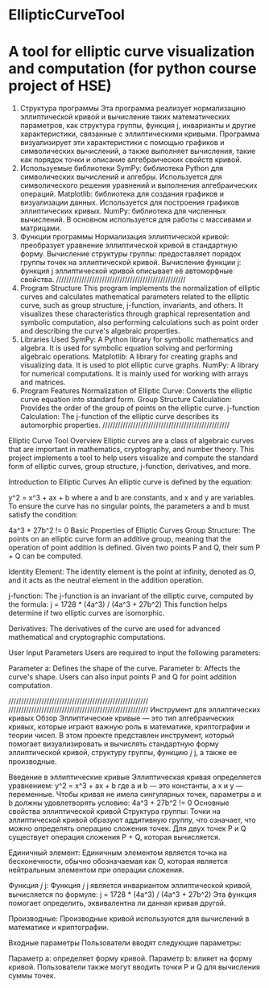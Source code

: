 # EllipticCurveTool 
# A tool for elliptic curve visualization and computation (for python course project of HSE)

1. Структура программы
Эта программа реализует нормализацию эллиптической кривой и вычисление таких математических параметров, как структура группы, функция j, инварианты и другие характеристики, связанные с эллиптическими кривыми.
Программа визуализирует эти характеристики с помощью графиков и символических вычислений, а также выполняет вычисления, такие как порядок точки и описание алгебраических свойств кривой.
2. Используемые библиотеки
SymPy: библиотека Python для символических вычислений и алгебры. Используется для символического решения уравнений и выполнения алгебраических операций.
Matplotlib: библиотека для создания графиков и визуализации данных. Используется для построения графиков эллиптических кривых.
NumPy: библиотека для численных вычислений. В основном используется для работы с массивами и матрицами.
3. Функции программы
Нормализация эллиптической кривой: преобразует уравнение эллиптической кривой в стандартную форму.
Вычисление структуры группы: предоставляет порядок группы точек на эллиптической кривой.
Вычисление функции j: функция j эллиптической кривой описывает её автоморфные свойства.
///////////////////////////////////////////////////
1. Program Structure
This program implements the normalization of elliptic curves and calculates mathematical parameters related to the elliptic curve, such as group structure, j-function, invariants, and others.
It visualizes these characteristics through graphical representation and symbolic computation, also performing calculations such as point order and describing the curve's algebraic properties.
2. Libraries Used
SymPy: A Python library for symbolic mathematics and algebra. It is used for symbolic equation solving and performing algebraic operations.
Matplotlib: A library for creating graphs and visualizing data. It is used to plot elliptic curve graphs.
NumPy: A library for numerical computations. It is mainly used for working with arrays and matrices.
3. Program Features
Normalization of Elliptic Curve: Converts the elliptic curve equation into standard form.
Group Structure Calculation: Provides the order of the group of points on the elliptic curve.
j-function Calculation: The j-function of the elliptic curve describes its automorphic properties.
//////////////////////////////////////////////////

Elliptic Curve Tool
Overview
Elliptic curves are a class of algebraic curves that are important in mathematics, cryptography, and number theory. This project implements a tool to help users visualize and compute the standard form of elliptic curves, group structure, j-function, derivatives, and more.

Introduction to Elliptic Curves
An elliptic curve is defined by the equation:

y^2 = x^3 + ax + b
where a and b are constants, and x and y are variables. To ensure the curve has no singular points, the parameters a and b must satisfy the condition:

4a^3 + 27b^2 != 0
Basic Properties of Elliptic Curves
Group Structure: The points on an elliptic curve form an additive group, meaning that the operation of point addition is defined. Given two points P and Q, their sum P + Q can be computed.

Identity Element: The identity element is the point at infinity, denoted as O, and it acts as the neutral element in the addition operation.

j-function: The j-function is an invariant of the elliptic curve, computed by the formula:
j = 1728 * (4a^3) / (4a^3 + 27b^2)
This function helps determine if two elliptic curves are isomorphic.

Derivatives: The derivatives of the curve are used for advanced mathematical and cryptographic computations.

User Input Parameters
Users are required to input the following parameters:

Parameter a: Defines the shape of the curve.
Parameter b: Affects the curve's shape.
Users can also input points P and Q for point addition computation.

///////////////////////////////////////////////////////
///////////////////////////////////////////////////////
Инструмент для эллиптических кривых
Обзор
Эллиптические кривые — это тип алгебраических кривых, которые играют важную роль в математике, криптографии и теории чисел. В этом проекте представлен инструмент, который помогает визуализировать и вычислять стандартную форму эллиптической кривой, структуру группы, функцию 
𝑗
j, а также ее производные.

Введение в эллиптические кривые
Эллиптическая кривая определяется уравнением:
y^2 = x^3 + ax + b
где a и b — это константы, а x и y — переменные. Чтобы кривая не имела сингулярных точек, параметры a и b должны удовлетворять условию:
4a^3 + 27b^2 != 0
Основные свойства эллиптической кривой
Структура группы: Точки на эллиптической кривой образуют аддитивную группу, что означает, что можно определять операцию сложения точек. Для двух точек P и Q существует операция сложения P + Q, которая вычисляется.

Единичный элемент: Единичным элементом является точка на бесконечности, обычно обозначаемая как O, которая является нейтральным элементом при операции сложения.

Функция 𝑗
j: Функция 𝑗
j является инвариантом эллиптической кривой, вычисляется по формуле:
j = 1728 * (4a^3) / (4a^3 + 27b^2)
Эта функция помогает определить, эквивалентна ли данная кривая другой.

Производные: Производные кривой используются для вычислений в математике и криптографии.

Входные параметры
Пользователи вводят следующие параметры:

Параметр a: определяет форму кривой.
Параметр b: влияет на форму кривой.
Пользователи также могут вводить точки P и Q для вычисления суммы точек.

